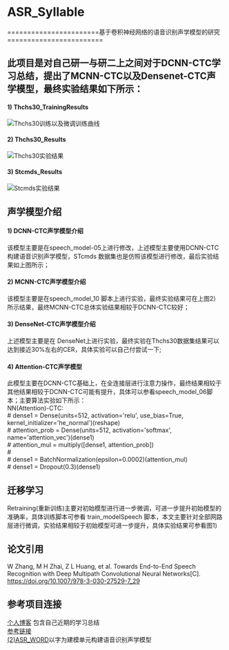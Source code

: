 # ASR_Syllable
=======================基于卷积神经网络的语音识别声学模型的研究========================<br>
## 此项目是对自己研一与研二上之间对于DCNN-CTC学习总结，提出了MCNN-CTC以及Densenet-CTC声学模型，最终实验结果如下所示：<br>
#### 1) Thchs30_TrainingResults<br>
![Thchs30训练以及微调训练曲线](https://github.com/zw76859420/ASR_Syllable/blob/master/training_results/Thchs_Training_Loss.png)
#### 2) Thchs30_Results<br>
![Thchs30实验结果](https://github.com/zw76859420/ASR_Syllable/blob/master/training_results/Thchs_Results.png)
#### 3) Stcmds_Results<br>
![Stcmds实验结果](https://github.com/zw76859420/ASR_Syllable/blob/master/training_results/STCMDS_Results.png)
## 声学模型介绍<br>
#### 1) DCNN-CTC声学模型介绍<br>
  该模型主要是在speech_model-05上进行修改，上述模型主要使用DCNN-CTC构建语音识别声学模型，STcmds 数据集也是仿照该模型进行修改，最后实验结果如上图所示；<br>
#### 2) MCNN-CTC声学模型介绍<br>
  该模型主要是在speech_model_10 脚本上进行实验，最终实验结果可在上图2）所示结果，最终MCNN-CTC总体实验结果相较于DCNN-CTC较好；<br>
#### 3) DenseNet-CTC声学模型介绍<br>
  上述模型主要是在 DenseNet上进行实验，最终实验在Thchs30数据集结果可以达到接近30%左右的CER，具体实验可以自己付尝试一下;<br>
#### 4) Attention-CTC声学模型<br>
  此模型主要在DCNN-CTC基础上，在全连接层进行注意力操作，最终结果相较于其他结果相较于DCNN-CTC可能有提升，具体可以参看speech_model_06脚本；主要算法实验如下所示：<br>
  NN(Attention)-CTC:<br>
        # dense1 = Dense(units=512, activation='relu', use_bias=True, kernel_initializer='he_normal')(reshape)<br>
        # attention_prob = Dense(units=512, activation='softmax', name='attention_vec')(dense1)<br>
        # attention_mul = multiply([dense1, attention_prob])<br>
        #<br>
        # dense1 = BatchNormalization(epsilon=0.0002)(attention_mul)<br>
        # dense1 = Dropout(0.3)(dense1)<br>
## 迁移学习<br>
  Retraining(重新训练)主要对初始模型进行进一步微调，可进一步提升初始模型的准确率，具体训练脚本可参看 train_modelSpeech 脚本，本文主要针对全部网路层进行微调，实验结果相较于初始模型可进一步提升，具体实验结果可参看图1)<br>
## 论文引用<br>
  W Zhang, M H Zhai, Z L Huang, et al. Towards End-to-End Speech Recognition with Deep Multipath Convolutional Neural Networks[C]. https://doi.org/10.1007/978-3-030-27529-7_29<br>
## 参考项目连接<br>
[个人博客](https://blog.csdn.net/Xwei1226 "悬停显示") 包含自己近期的学习总结<br>
[参考链接](https://github.com/nl8590687/ASRT_SpeechRecognition "悬停显示")<br>
[(2)ASR_WORD](https://github.com/zw76859420/ASR_WORD "悬停显示")以字为建模单元构建语音识别声学模型<br>

